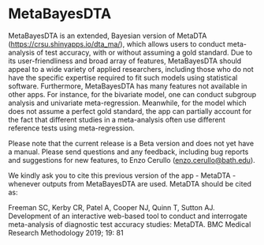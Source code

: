 # MetaBayesDTA

MetaBayesDTA is an extended, Bayesian version of MetaDTA (https://crsu.shinyapps.io/dta_ma/), which allows users to conduct meta-analysis of test accuracy, with or without assuming a gold standard. Due to its user-friendliness and broad array of features, MetaBayesDTA should appeal to a wide variety of applied researchers, including those who do not have the specific expertise required to fit such models using statistical software. Furthermore, MetaBayesDTA has many features not available in other apps. For instance, for the bivariate model, one can conduct subgroup analysis and univariate meta-regression. Meanwhile, for the model which does not assume a perfect gold standard, the app can partially account for the fact that different studies in a meta-analysis often use different reference tests using meta-regression. 

 

Please note that the current release is a Beta version and does not yet have a manual. Please send questions and any feedback, including bug reports and suggestions for new features, to Enzo Cerullo (enzo.cerullo@bath.edu). 

 

We kindly ask you to cite this previous version of the app - MetaDTA - whenever outputs from MetaBayesDTA are used. MetaDTA should be cited as:

 

Freeman SC, Kerby CR, Patel A, Cooper NJ, Quinn T, Sutton AJ. Development of an interactive web-based tool to conduct and interrogate meta-analysis of diagnostic test accuracy studies: MetaDTA. BMC Medical Research Methodology 2019; 19: 81

